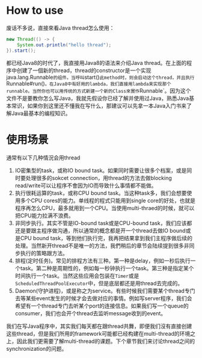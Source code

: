 # How to use

废话不多说，直接來看Java thread怎么使用：

```java
new Thread(() -> {
    System.out.println("hello thread");
}).start();
```

都已经Java8的时代了，我直接用Java8的语法来介绍Java thread。在上面的程序中创建了一個新的thread，thread的constructor是一个实现java.lang.Runnable`的组件。当呼叫`start()`此method时，则会启动这个thread，并且执行`Runnable#run()`。在Java8中有好用的lambda，我们直接用lambda来实现那个runnable。当然你也可以用传统的方式新建一个新的Class來實作`Runnable`。因为这个文件不是要教你怎么写Java，我就先假设你已经了解并使用过Java，熟悉Java基本常识，如果你到这里还不懂我在写什么，那建议可以先拿一本Java入门书来了解Java最基本的编程知识。

# 使用场景

通常有以下几种情況会用thread

1. IO密集型的task，或称IO bound task。如果同时需要让很多个档案，或是同时要处理很多的sokcet connection，用thread的方法去做blocking read/write可以让程序不會因为IO而导致什么事情都不能做。
2. 执行很耗运算的task，或称CPU bound task。当这种task多，我们会想要使用多个CPU cores的能力。单线程的程式只能用到single core的好处，也就是程序再怎么CPU，最多就用到一个CPU。当使用multi-thraed的时候，就可以把CPU能力拉满不浪费。
3. 非同步执行。其实不管是IO-bound task或是CPU-bound task，我们应该都还是要跟主程序做沟通，所以通常的概念都是开一个thread去做IO bound或是CPU bound task，等到他们执行完，我再把结果拿到我们主程序做后续的处理。当然新开thread不是唯一的方法，我們稍后的章节会陆续提到很多非同步执行的策略跟方法。
4. 排程(定时任务)。常见的排程方法有三种。第一种是delay，例如一秒后执行一个task。第二种是周期性的，例如每一秒钟执行一个task。第三种是指定某个时间执行一个task。当然这些应用会包装在`Timer`或是`ScheduledThreadPoolExecutor`中，但是底层都还是用thread去完成的。
5. Daemon(守护进程)，或是称之为service。有些时候我们需要某个thread专门去等某些event发生的时候才会去做对应的事情。例如写server程序，我们会希望有一个thread专门去听某个port的连接信息。如果我们写一个queue的consumer，我们也会开个thread去监听message收到的event。

我们在写Java程序中，其实我们每天都在跟thread共舞，即便我们沒有直接创建这些thread，但是我们所用的framework可能都已经构建在multi-thread的环境之上，因此我们更需要了解multi-thread的课题。下个章节我们来讨论thread之间的synchronization的问题。
